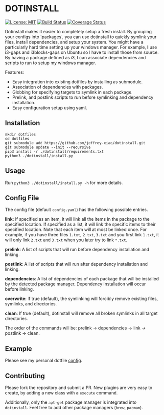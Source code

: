 # DOTINSTALL
[![License: MIT](https://img.shields.io/badge/License-MIT-yellow.svg)](https://opensource.org/licenses/MIT) [![Build Status](https://travis-ci.org/travis-ci/travis-web.svg?branch=master)](https://travis-ci.org/travis-ci/travis-web) [![Coverage Status](https://coveralls.io/repos/github/jeffrey-xiao/dotinstall/badge.svg?branch=master)](https://coveralls.io/github/jeffrey-xiao/dotinstall?branch=master)

Dotinstall makes it easier to completely setup a fresh install. By grouping your configs into 'packages',
you can use dotinstall to quickly symlink your files, install dependencies, and setup your system. You might have a particularly
hard time setting up your windows manager. For example, I use i3-gaps and i3blocks-gaps on Ubuntu so I have to install those from
source. By having a package defined as i3, I can associate dependencies and scripts to run to setup my windows manager.

Features:
 - Easy integration into existing dotfiles by installing as submodule.
 - Association of dependencies with packages.
 - Globbing for specifying targets to symlink in each package.
 - Prelink, and postlink scripts to run before symlinking and dependency installation.
 - Easy configuration setup using yaml.

## Installation
```
mkdir dotfiles
cd dotfiles
git submodule add https://github.com/jeffrey-xiao/dotinstall.git
git submodule update --init --recursive
pip3 install -r ./dotinstall/requirements.txt
python3 ./dotinstall/install.py
```

## Usage
Run ```python3 ./dotinstall/install.py -h``` for more details.

## Config File
The config file (default ```config.yaml```) has the following possible entries.

**link**: If specified as an item, it will link all the items in the package to the specified location.
If specified as a list, it will link the specific items to their specified location. Note that each item will at most be
linked once. For example, if you have three files ```1.txt```, ```2.txt```, ```3.txt``` and you first link ```1.txt```,
it will only link ```2.txt``` and ```3.txt``` when you later try to link ```*.txt```.

**prelink**: A list of scripts that will run before dependency installation and linking.

**postlink**: A list of scripts that will run after dependency installation and linking.

**dependencies**: A list of dependencies of each package that will be installed by the detected package manager. Dependency installation will occur before linking.

**overwrite**: If true (default), the symlinking will forcibly remove existing files, symlinks, and directories.

**clean**: If true (default), dotinstall will remove all broken symlinks in all target directories.

The order of the commands will be: prelink -> dependencies -> link -> postlink -> clean.

## Example
Please see my personal dotfile [config](https://github.com/jeffrey-xiao/dotfiles/blob/master/config.yaml).

## Contributing
Please fork the repository and submit a PR. New plugins are very easy to create, by adding a new class with a `execute` command.

Additionally, only the `apt-get` package manager is integrated into `dotinstall`. Feel free to add other package managers (`brew`, `pacman`).
